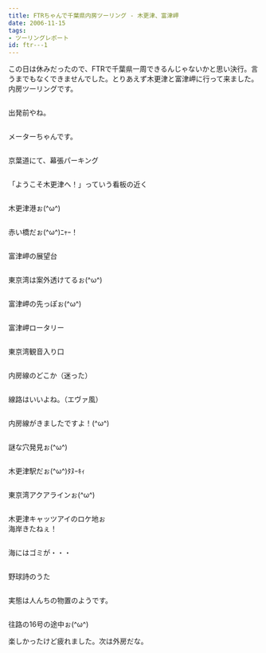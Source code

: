 ```yaml
---
title: FTRちゃんで千葉県内房ツーリング - 木更津、富津岬
date: 2006-11-15
tags:
- ツーリングレポート
id: ftr---1
---
```



<p class="sentence spacing10">この日は休みだったので、FTRで千葉県一周できるんじゃないかと思い決行。言うまでもなくできませんでした。とりあえず木更津と富津岬に行って来ました。内房ツーリングです。</p>
<div class="center spacing"><img class="img-fluid" src="/photo/diary/2006.11.15_1.jpg" alt=""></div>
<p class="sentence spacing10">出発前やね。</p>
<div class="center spacing"><img class="img-fluid" src="/photo/diary/2006.11.15_2.jpg" alt=""></div>
<p class="sentence spacing10">メーターちゃんです。</p>
<div class="center spacing"><img class="img-fluid" src="/photo/diary/2006.11.15_3.jpg" alt=""></div>
<p class="sentence spacing10">京葉道にて、幕張パーキング</p>
<div class="center spacing"><img class="img-fluid" src="/photo/diary/2006.11.15_4.jpg" alt=""></div>
<p class="sentence spacing10">「ようこそ木更津へ！」っていう看板の近く</p>
<div class="center spacing"><img class="img-fluid" src="/photo/diary/2006.11.15_5.jpg" alt=""></div>
<p class="sentence spacing10">木更津港ぉ(^ω^)</p>
<div class="center spacing"><img class="img-fluid" src="/photo/diary/2006.11.15_6.jpg" alt=""></div>
<p class="sentence spacing10">赤い橋だぉ(^ω^)ﾆｬｰ！</p>
<div class="center spacing"><img class="img-fluid" src="/photo/diary/2006.11.15_7.jpg" alt=""></div>
<p class="sentence spacing10">富津岬の展望台</p>
<div class="center spacing"><img class="img-fluid" src="/photo/diary/2006.11.15_8.jpg" alt=""></div>
<p class="sentence spacing10">東京湾は案外透けてるぉ(^ω^)</p>
<div class="center spacing"><img class="img-fluid" src="/photo/diary/2006.11.15_9.jpg" alt=""></div>
<p class="sentence spacing10">富津岬の先っぽぉ(^ω^)</p>
<div class="center spacing"><img class="img-fluid" src="/photo/diary/2006.11.15_10.jpg" alt=""></div>
<p class="sentence spacing10">富津岬ロータリー</p>
<div class="center spacing"><img class="img-fluid" src="/photo/diary/2006.11.15_11.jpg" alt=""></div>
<p class="sentence spacing10">東京湾観音入り口</p>
<div class="center spacing"><img class="img-fluid" src="/photo/diary/2006.11.15_12.jpg" alt=""></div>
<p class="sentence spacing10">内房線のどこか（迷った）</p>
<div class="center spacing"><img class="img-fluid" src="/photo/diary/2006.11.15_13.jpg" alt=""></div>
<p class="sentence spacing10">線路はいいよね。（エヴァ風）</p>
<div class="center spacing"><img class="img-fluid" src="/photo/diary/2006.11.15_14.jpg" alt=""></div>
<p class="sentence spacing10">内房線がきましたですよ！(^ω^)</p>
<div class="center spacing"><img class="img-fluid" src="/photo/diary/2006.11.15_15.jpg" alt=""></div>
<p class="sentence spacing10">謎な穴発見ぉ(^ω^)</p>
<div class="center spacing"><img class="img-fluid" src="/photo/diary/2006.11.15_16.jpg" alt=""></div>
<p class="sentence spacing10">木更津駅だぉ(^ω^)ﾀﾇｰｷｨ</p>
<div class="center spacing"><img class="img-fluid" src="/photo/diary/2006.11.15_17.jpg" alt=""></div>
<p class="sentence spacing10">東京湾アクアラインぉ(^ω^)</p>
<div class="center spacing"><img class="img-fluid" src="/photo/diary/2006.11.15_18.jpg" alt=""></div>
<p class="sentence spacing10">木更津キャッツアイのロケ地ぉ<br>海岸きたねぇ！</p>
<div class="center spacing"><img class="img-fluid" src="/photo/diary/2006.11.15_19.jpg" alt=""></div>
<p class="sentence spacing10">海にはゴミが・・・</p>
<div class="center spacing"><img class="img-fluid" src="/photo/diary/2006.11.15_20.jpg" alt=""></div>
<p class="sentence spacing10">野球詩のうた</p>
<div class="center spacing"><img class="img-fluid" src="/photo/diary/2006.11.15_21.jpg" alt=""></div>
<p class="sentence spacing10">実態は人んちの物置のようです。</p>
<div class="center spacing"><img class="img-fluid" src="/photo/diary/2006.11.15_22.jpg" alt=""></div>
<p class="sentence">往路の16号の途中ぉ(^ω^)</p>
<p class="sentence">楽しかったけど疲れました。次は外房だな。</p>

